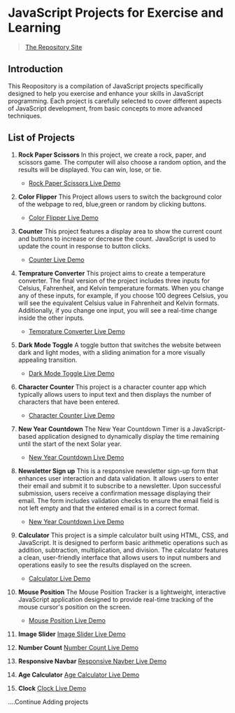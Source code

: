 # JavaScript Projects for Exercise and Learning
> [The Repository Site](https://mahmoodhashem.github.io/JavaScript-Projects/)
## Introduction
This Reopository is a compilation of JavaScript projects specifically designed to help you exercise and enhance your skills in JavaScript programming. 
Each project is carefully selected to cover different aspects of JavaScript development, from basic concepts to more advanced techniques.
## List of Projects
1. **Rock Paper Scissors**
   In this project, we create a rock, paper, and scissors game. The computer will also choose a random option, and the results will be displayed. You can win, lose, or tie.
   - [Rock Paper Scissors Live Demo](https://mahmoodhashem.github.io/JavaScript-Projects/Projects/Rock_paper_scissor/index.html)
2. **Color Flipper**
     This Project allows users to switch the background color of the webpage to red, blue,green or random by clicking buttons.
     - [Color Flipper Live Demo](https://mahmoodhashem.github.io/JavaScript-Projects/Projects/Color%20Flipper/index.html)
3. **Counter**
   This project features a display area to show the current count and buttons to increase or decrease the count. JavaScript is used to  update the count in response to button clicks.
   - [Counter Live Demo](https://mahmoodhashem.github.io/JavaScript-Projects/Projects/counter/index.html)
4. **Temprature Converter**
   This project aims to create a temperature converter. The final version of the project includes three inputs for Celsius, Fahrenheit, and Kelvin temperature formats. When you change any of these inputs, for example, if you choose 100 degrees Celsius, you will see the equivalent Celsius value in Fahrenheit and Kelvin formats. Additionally, if you change one input, you will see a real-time change inside the other inputs.
   - [Temprature Converter Live Demo](https://mahmoodhashem.github.io/JavaScript-Projects/Projects/Temprature%20Converter/index.html)
5. **Dark Mode Toggle**
   A toggle button that switches the website between dark and light modes, with a sliding animation for a more visually appealing transition.  
   - [Dark Mode Toggle Live Demo](https://mahmoodhashem.github.io/JavaScript-Projects/Projects/Dark%20mode%20toggle/index.html) 
6. **Character Counter**
   This project is a character counter app which typically allows users to input text and then displays the number of characters that have been entered.
   - [Character Counter Live Demo](https://mahmoodhashem.github.io/JavaScript-Projects/Projects/Character%20Countr/index.html)
7. **New Year Countdown**
     The New Year Countdown Timer is a JavaScript-based application designed to dynamically display the time remaining until the start of the next Solar year.
      - [New Year Countdown Live Demo](https://mahmoodhashem.github.io/JavaScript-Projects/Projects/New%20Year%20Countdown/index.html)
8. **Newsletter Sign up** 
      This is a responsive newsletter sign-up form that enhances user interaction and data validation. It allows users to enter their email and submit it to subscribe to a newsletter. Upon successful submission, users receive a  confirmation message displaying their email. The form includes validation checks to ensure the email field is not left empty and that the entered email is in a correct format.
      - [New Year Countdown Live Demo](https://mahmoodhashem.github.io/JavaScript-Projects/Projects/newsletter%20signup/index.html)
9. **Calculator** 
      This project is a simple calculator built using HTML, CSS, and JavaScript. It is designed to perform basic arithmetic operations such as addition, subtraction, multiplication, and division. The calculator features a clean, user-friendly interface that allows users to input numbers and operations easily to see the results displayed on the screen.
      - [Calculator Live Demo](https://mahmoodhashem.github.io/JavaScript-Projects/Projects/calculator/index.html)

10. **Mouse Position** 
      The Mouse Position Tracker is a lightweight, interactive JavaScript application designed to provide real-time tracking of the mouse cursor's position on the screen.  
      - [Mouse Position Live Demo](https://mahmoodhashem.github.io/JavaScript-Projects/Projects/Mouse%20position)
11. **Image Slider** 
      [Image Slider Live Demo](https://mahmoodhashem.github.io/JavaScript-Projects/Projects/image_slider/index.html)
12. **Number Count** 
      [Number Count Live Demo](https://mahmoodhashem.github.io/JavaScript-Projects/Projects/number-count/index.html)  

13. **Responsive Navbar**
   [Responsive Navber Live Demo](https://mahmoodhashem.github.io/JavaScript-Projects/Projects/responsive-navbar/index.html)

14. **Age Calculator**
   [Age Calculator Live Demo](https://mahmoodhashem.github.io/JavaScript-Projects/Projects/age_calculator/index.html)    

15. **Clock**
    [Clock Live Demo](https://mahmoodhashem.github.io/JavaScript-Projects/Projects/clock/index.html)
   
   ....Continue Adding projects